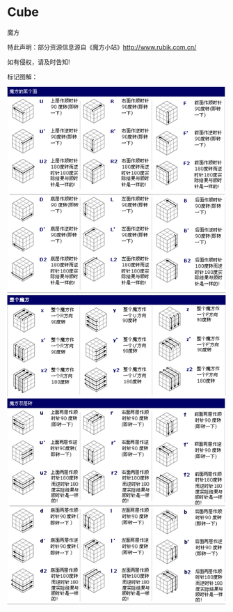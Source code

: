 # Cube
魔方

特此声明：部分资源信息源自《魔方小站》http://www.rubik.com.cn/

如有侵权，请及时告知!

标记图解：

![image](https://github.com/zhouqingbiao/Cube/blob/master/app/src/main/res/mipmap-xxhdpi/notation1.gif)
![image](https://github.com/zhouqingbiao/Cube/blob/master/app/src/main/res/mipmap-xxhdpi/notation2.gif)
![image](https://github.com/zhouqingbiao/Cube/blob/master/app/src/main/res/mipmap-xxhdpi/notation3.gif)
